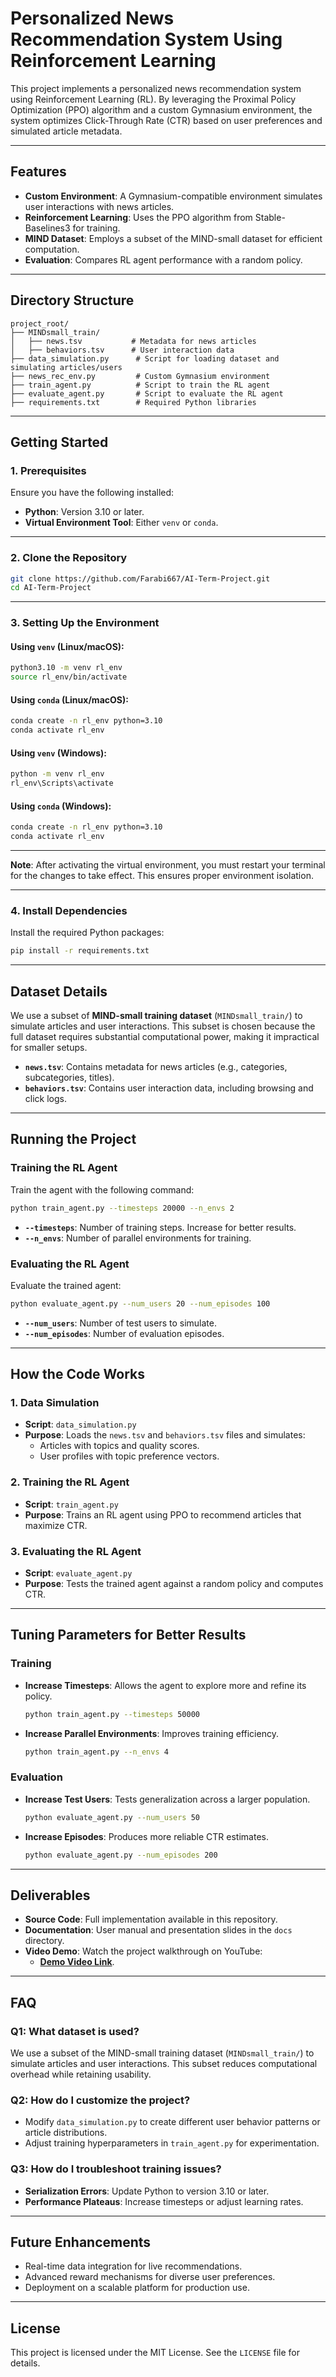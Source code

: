 # **Personalized News Recommendation System Using Reinforcement Learning**

This project implements a personalized news recommendation system using Reinforcement Learning (RL). By leveraging the Proximal Policy Optimization (PPO) algorithm and a custom Gymnasium environment, the system optimizes Click-Through Rate (CTR) based on user preferences and simulated article metadata.

---

## **Features**
- **Custom Environment**: A Gymnasium-compatible environment simulates user interactions with news articles.
- **Reinforcement Learning**: Uses the PPO algorithm from Stable-Baselines3 for training.
- **MIND Dataset**: Employs a subset of the MIND-small dataset for efficient computation.
- **Evaluation**: Compares RL agent performance with a random policy.

---

## **Directory Structure**

```
project_root/
├── MINDsmall_train/
│   ├── news.tsv           # Metadata for news articles
│   ├── behaviors.tsv      # User interaction data
├── data_simulation.py      # Script for loading dataset and simulating articles/users
├── news_rec_env.py         # Custom Gymnasium environment
├── train_agent.py          # Script to train the RL agent
├── evaluate_agent.py       # Script to evaluate the RL agent
├── requirements.txt        # Required Python libraries
```

---

## **Getting Started**

### **1. Prerequisites**
Ensure you have the following installed:
- **Python**: Version 3.10 or later.
- **Virtual Environment Tool**: Either `venv` or `conda`.

---

### **2. Clone the Repository**
```bash
git clone https://github.com/Farabi667/AI-Term-Project.git
cd AI-Term-Project
```

---

### **3. Setting Up the Environment**
#### **Using `venv` (Linux/macOS)**:
```bash
python3.10 -m venv rl_env
source rl_env/bin/activate
```

#### **Using `conda` (Linux/macOS)**:
```bash
conda create -n rl_env python=3.10
conda activate rl_env
```

#### **Using `venv` (Windows)**:
```cmd
python -m venv rl_env
rl_env\Scripts\activate
```

#### **Using `conda` (Windows)**:
```cmd
conda create -n rl_env python=3.10
conda activate rl_env
```

---

**Note**: After activating the virtual environment, you must restart your terminal for the changes to take effect. This ensures proper environment isolation.

---

### **4. Install Dependencies**
Install the required Python packages:
```bash
pip install -r requirements.txt
```

---

## **Dataset Details**
We use a subset of **MIND-small training dataset** (`MINDsmall_train/`) to simulate articles and user interactions. This subset is chosen because the full dataset requires substantial computational power, making it impractical for smaller setups.

- **`news.tsv`**: Contains metadata for news articles (e.g., categories, subcategories, titles).
- **`behaviors.tsv`**: Contains user interaction data, including browsing and click logs.

---

## **Running the Project**

### **Training the RL Agent**
Train the agent with the following command:
```bash
python train_agent.py --timesteps 20000 --n_envs 2
```
- **`--timesteps`**: Number of training steps. Increase for better results.
- **`--n_envs`**: Number of parallel environments for training.

### **Evaluating the RL Agent**
Evaluate the trained agent:
```bash
python evaluate_agent.py --num_users 20 --num_episodes 100
```
- **`--num_users`**: Number of test users to simulate.
- **`--num_episodes`**: Number of evaluation episodes.

---

## **How the Code Works**

### **1. Data Simulation**
- **Script**: `data_simulation.py`
- **Purpose**: Loads the `news.tsv` and `behaviors.tsv` files and simulates:
  - Articles with topics and quality scores.
  - User profiles with topic preference vectors.

### **2. Training the RL Agent**
- **Script**: `train_agent.py`
- **Purpose**: Trains an RL agent using PPO to recommend articles that maximize CTR.

### **3. Evaluating the RL Agent**
- **Script**: `evaluate_agent.py`
- **Purpose**: Tests the trained agent against a random policy and computes CTR.

---

## **Tuning Parameters for Better Results**

### **Training**
- **Increase Timesteps**: Allows the agent to explore more and refine its policy.
  ```bash
  python train_agent.py --timesteps 50000
  ```
- **Increase Parallel Environments**: Improves training efficiency.
  ```bash
  python train_agent.py --n_envs 4
  ```

### **Evaluation**
- **Increase Test Users**: Tests generalization across a larger population.
  ```bash
  python evaluate_agent.py --num_users 50
  ```
- **Increase Episodes**: Produces more reliable CTR estimates.
  ```bash
  python evaluate_agent.py --num_episodes 200
  ```

---

## **Deliverables**
- **Source Code**: Full implementation available in this repository.
- **Documentation**: User manual and presentation slides in the `docs` directory.
- **Video Demo**: Watch the project walkthrough on YouTube:
  - **[Demo Video Link](https://youtu.be/EZZ9jvvYmPs?si=uibTQaU5dc3TmWt5)**.

---

## **FAQ**

### **Q1: What dataset is used?**
We use a subset of the MIND-small training dataset (`MINDsmall_train/`) to simulate articles and user interactions. This subset reduces computational overhead while retaining usability.

### **Q2: How do I customize the project?**
- Modify `data_simulation.py` to create different user behavior patterns or article distributions.
- Adjust training hyperparameters in `train_agent.py` for experimentation.

### **Q3: How do I troubleshoot training issues?**
- **Serialization Errors**: Update Python to version 3.10 or later.
- **Performance Plateaus**: Increase timesteps or adjust learning rates.

---

## **Future Enhancements**
- Real-time data integration for live recommendations.
- Advanced reward mechanisms for diverse user preferences.
- Deployment on a scalable platform for production use.

---

## **License**
This project is licensed under the MIT License. See the `LICENSE` file for details.
